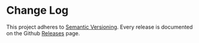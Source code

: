 # Change Log

This project adheres to [Semantic Versioning](http://semver.org/).
Every release is documented on the Github [Releases](https://github.com/netlify/netlify-gocommerce-widget/releases) page.
